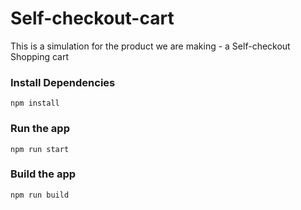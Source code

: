 # Self-checkout-cart
This is a simulation for the product we are making - a Self-checkout Shopping cart
### Install Dependencies

```npm install```
### Run the app

```npm run start```
### Build the app

```npm run build```

